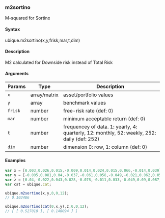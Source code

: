 ### m2sortino

M-squared for Sortino


#### Syntax

ubique.m2sortino(x,y,frisk,mar,t,dim)


#### Description

M2 calculated for Downside risk instead of Total Risk  



#### Arguments

|Params|Type|Description
|---------|----|-----------
|`x` | array/matrix | asset/portfolio values
|`y` | array | benchmark values
|`frisk` | number | free-risk rate (def: 0)
|`mar` | number | minimum acceptable return (def: 0)
|`t` | number | frequencey of data. 1: yearly, 4: quarterly, 12: monthly, 52: weekly, 252: daily (def: 252)
|`dim` | number | dimension 0: row, 1: column (def: 0)


#### Examples

```js
var x = [0.003,0.026,0.015,-0.009,0.014,0.024,0.015,0.066,-0.014,0.039];
var y = [-0.005,0.081,0.04,-0.037,-0.061,0.058,-0.049,-0.021,0.062,0.058];
var z = [0.04,-0.022,0.043,0.028,-0.078,-0.011,0.033,-0.049,0.09,0.087];
var cat = ubique.cat;

ubique.m2sortino(x,y,0,0,12);
// 0.103486

ubique.m2sortino(cat(0,x,y),z,0,0,12);
// [ [ 0.527018 ], [ 0.148094 ] ]
```

